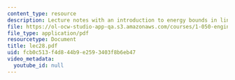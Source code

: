 ```yaml
---
content_type: resource
description: Lecture notes with an introduction to energy bounds in linear elasticity.
file: https://ol-ocw-studio-app-qa.s3.amazonaws.com/courses/1-050-engineering-mechanics-i-fall-2007/fcb0c513f4d844b9e2593403f8b6eb47_lec28.pdf
file_type: application/pdf
resourcetype: Document
title: lec28.pdf
uid: fcb0c513-f4d8-44b9-e259-3403f8b6eb47
video_metadata:
  youtube_id: null
---
```

